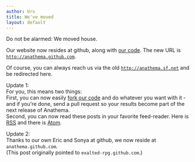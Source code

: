 ```yaml
---
author: Urs
title: We've moved
layout: default
---
```


Do not be alarmed: We moved house. 

Our website now resides at github, along with [our code](http://github.com/anathema/anathema). The new URL is [``http://anathema.github.com``](http://anathema.github.com). 

Of course, you can always reach us via the old [``http://anathema.sf.net``](http://anathema.sf.net) and be redirected here.

Update 1:   
For you, this means two things:  
First, you can now easily [fork our code](http://github.com/anathema/anathema) and do whatever you want with it - and if you're done, send a pull request so your results become part of the next release of Anathema.  
Second, you can now read these posts in your favorite feed-reader. Here is [RSS](http://anathema.github.com/rss.xml) and there is [Atom](http://anathema.github.com/atom.xml).  

Update 2:  
Thanks to our own Eric and Sonya at github, we now reside at ``anathema.github.com``.  
(This post originally pointed to ``exalted-rpg.github.com``.)